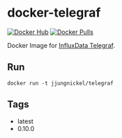 # docker-telegraf

[![Docker Hub](https://img.shields.io/badge/docker-ready-blue.svg)](https://registry.hub.docker.com/u/jjungnickel/telegraf/) [![Docker Pulls](https://img.shields.io/docker/pulls/jjungnickel/telegraf.svg)](https://registry.hub.docker.com/u/jjungnickel/telegraf/)

Docker Image for [InfluxData Telegraf](https://influxdata.com/time-series-platform/telegraf/).

## Run

```
docker run -t jjungnickel/telegraf
```

## Tags

- latest
- 0.10.0

